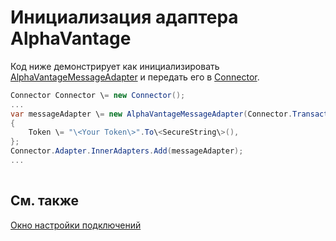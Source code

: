 # Инициализация адаптера AlphaVantage

Код ниже демонстрирует как инициализировать [AlphaVantageMessageAdapter](../api/StockSharp.AlphaVantage.AlphaVantageMessageAdapter.html) и передать его в [Connector](../api/StockSharp.Algo.Connector.html).

```cs
Connector Connector \= new Connector();				
...				
var messageAdapter \= new AlphaVantageMessageAdapter(Connector.TransactionIdGenerator)
{
    Token \= "\<Your Token\>".To\<SecureString\>(),
};
Connector.Adapter.InnerAdapters.Add(messageAdapter);
...	
							
```

## См. также

[Окно настройки подключений](API_UI_ConnectorWindow.md)
